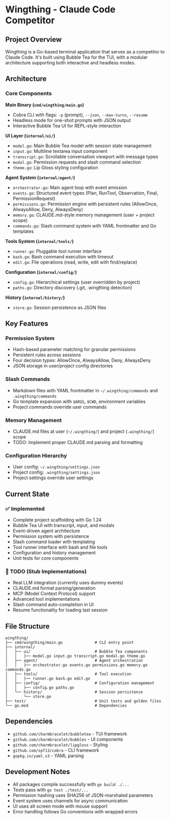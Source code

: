 # Wingthing - Claude Code Competitor

## Project Overview
Wingthing is a Go-based terminal application that serves as a competitor to Claude Code. It's built using Bubble Tea for the TUI, with a modular architecture supporting both interactive and headless modes.

## Architecture

### Core Components

**Main Binary (`cmd/wingthing/main.go`)**
- Cobra CLI with flags: `-p` (prompt), `--json`, `--max-turns`, `--resume`
- Headless mode for one-shot prompts with JSON output
- Interactive Bubble Tea UI for REPL-style interaction

**UI Layer (`internal/ui/`)**
- `model.go`: Main Bubble Tea model with session state management
- `input.go`: Multiline textarea input component
- `transcript.go`: Scrollable conversation viewport with message types
- `modal.go`: Permission requests and slash command selection
- `theme.go`: Lip Gloss styling configuration

**Agent System (`internal/agent/`)**
- `orchestrator.go`: Main agent loop with event emission
- `events.go`: Structured event types (Plan, RunTool, Observation, Final, PermissionRequest)
- `permissions.go`: Permission engine with persistent rules (AllowOnce, AlwaysAllow, Deny, AlwaysDeny)
- `memory.go`: CLAUDE.md-style memory management (user + project scope)
- `commands.go`: Slash command system with YAML frontmatter and Go templates

**Tools System (`internal/tools/`)**
- `runner.go`: Pluggable tool runner interface
- `bash.go`: Bash command execution with timeout
- `edit.go`: File operations (read, write, edit with find/replace)

**Configuration (`internal/config/`)**
- `config.go`: Hierarchical settings (user overridden by project)
- `paths.go`: Directory discovery (.git, .wingthing detection)

**History (`internal/history/`)**
- `store.go`: Session persistence as JSON files

## Key Features

### Permission System
- Hash-based parameter matching for granular permissions
- Persistent rules across sessions
- Four decision types: AllowOnce, AlwaysAllow, Deny, AlwaysDeny
- JSON storage in user/project config directories

### Slash Commands
- Markdown files with YAML frontmatter in `~/.wingthing/commands` and `.wingthing/commands`
- Go template expansion with `$ARGS`, `$CWD`, environment variables
- Project commands override user commands

### Memory Management
- CLAUDE.md files at user (`~/.wingthing/`) and project (`.wingthing/`) scope
- TODO: Implement proper CLAUDE.md parsing and formatting

### Configuration Hierarchy
- User config: `~/.wingthing/settings.json`
- Project config: `.wingthing/settings.json`
- Project settings override user settings

## Current State

### ✅ Implemented
- Complete project scaffolding with Go 1.24
- Bubble Tea UI with transcript, input, and modals
- Event-driven agent architecture
- Permission system with persistence
- Slash command loader with templating
- Tool runner interface with bash and file tools
- Configuration and history management
- Unit tests for core components

### 🚧 TODO (Stub Implementations)
- Real LLM integration (currently uses dummy events)
- CLAUDE.md format parsing/generation
- MCP (Model Context Protocol) support
- Advanced tool implementations
- Slash command auto-completion in UI
- Resume functionality for loading last session

## File Structure
```
wingthing/
├── cmd/wingthing/main.go              # CLI entry point
├── internal/
│   ├── ui/                            # Bubble Tea components
│   │   ├── model.go input.go transcript.go modal.go theme.go
│   ├── agent/                         # Agent orchestration
│   │   ├── orchestrator.go events.go permissions.go memory.go commands.go
│   ├── tools/                         # Tool execution
│   │   ├── runner.go bash.go edit.go
│   ├── config/                        # Configuration management
│   │   ├── config.go paths.go
│   └── history/                       # Session persistence
│       └── store.go
├── test/                              # Unit tests and golden files
└── go.mod                             # Dependencies
```

## Dependencies
- `github.com/charmbracelet/bubbletea` - TUI framework
- `github.com/charmbracelet/bubbles` - UI components
- `github.com/charmbracelet/lipgloss` - Styling
- `github.com/spf13/cobra` - CLI framework
- `gopkg.in/yaml.v3` - YAML parsing

## Development Notes
- All packages compile successfully with `go build ./...`
- Tests pass with `go test ./test/...`
- Permission hashing uses SHA256 of JSON-marshaled parameters
- Event system uses channels for async communication
- UI uses alt screen mode with mouse support
- Error handling follows Go conventions with wrapped errors